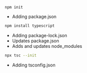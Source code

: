 ```
npm init
```

- Adding package.json

```bash
npm install typescript
```

- Adding package-lock.json
- Updates package.json
- Adds and updates node_modules

```bash
npx tsc --init
```

- Adding tsconfig.json
